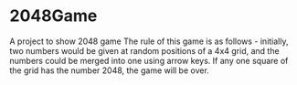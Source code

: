 # 2048Game
A project to show 2048 game
The rule of this game is as follows - initially, two numbers would be given at random positions of a 4x4 grid, and
the numbers could be merged into one using arrow keys. If any one square of the grid has the number 2048, the game 
will be over.
